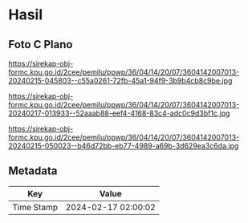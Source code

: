 # Hasil

## Foto C Plano

https://sirekap-obj-formc.kpu.go.id/2cee/pemilu/ppwp/36/04/14/20/07/3604142007013-20240215-045803--c55a0261-72fb-45a1-94f9-3b9b4cb8c9be.jpg

https://sirekap-obj-formc.kpu.go.id/2cee/pemilu/ppwp/36/04/14/20/07/3604142007013-20240217-013933--52aaab88-eef4-4168-83c4-adc0c9d3bf1c.jpg

https://sirekap-obj-formc.kpu.go.id/2cee/pemilu/ppwp/36/04/14/20/07/3604142007013-20240215-050023--b46d72bb-eb77-4989-a69b-3d629ea3c6da.jpg


## Metadata

| Key        | Value               |
| ---------- | ------------------- |
| Time Stamp | 2024-02-17 02:00:02 |



